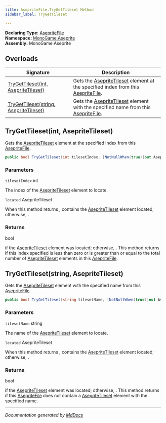 ```yaml
---
title: AsepriteFile.TryGetTileset Method
sidebar_label: TryGetTileset

---
```


**Declaring Type:** [AsepriteFile](../)  
**Namespace:** [MonoGame.Aseprite](../../)  
**Assembly:** MonoGame.Aseprite

## Overloads

| Signature                                                                      | Description                                                                                                                                      |
| ------------------------------------------------------------------------------ | ------------------------------------------------------------------------------------------------------------------------------------------------ |
| [TryGetTileset(int, AsepriteTileset)](#trygettilesetint-asepritetileset)       | Gets the [AsepriteTileset](../../AsepriteTypes/AsepriteTileset/) element at the specified index from this [AsepriteFile](../).   |
| [TryGetTileset(string, AsepriteTileset)](#trygettilesetstring-asepritetileset) | Gets the [AsepriteTileset](../../AsepriteTypes/AsepriteTileset/) element  with the specified name from this [AsepriteFile](../). |

## TryGetTileset(int, AsepriteTileset)

Gets the [AsepriteTileset](../../AsepriteTypes/AsepriteTileset/) element at the specified index from this [AsepriteFile](../).

```csharp
public bool TryGetTileset(int tilesetIndex, [NotNullWhen(true)]out AsepriteTileset located);
```

### Parameters

`tilesetIndex`  int

The index of the [AsepriteTileset](../../AsepriteTypes/AsepriteTileset/) element to locate.

`located`  AsepriteTileset

When this method returns , contains the [AsepriteTileset](../../AsepriteTypes/AsepriteTileset/) element located; otherwise, .

### Returns

bool

 if the [AsepriteTileset](../../AsepriteTypes/AsepriteTileset/) element was located; otherwise, .  This method returns  if this index specified is less than                  zero or is greater than or equal to the total number of [AsepriteTileset](../../AsepriteTypes/AsepriteTileset/) elements in this [AsepriteFile](../).

## TryGetTileset(string, AsepriteTileset)

Gets the [AsepriteTileset](../../AsepriteTypes/AsepriteTileset/) element  with the specified name from this [AsepriteFile](../).

```csharp
public bool TryGetTileset(string tilesetName, [NotNullWhen(true)]out AsepriteTileset located);
```

### Parameters

`tilesetName`  string

The name of the [AsepriteTileset](../../AsepriteTypes/AsepriteTileset/) element to locate.

`located`  AsepriteTileset

When this method returns , contains the [AsepriteTileset](../../AsepriteTypes/AsepriteTileset/) element located; otherwise, .

### Returns

bool

 if the [AsepriteTileset](../../AsepriteTypes/AsepriteTileset/) element was located; otherwise, .  This method returns  if this [AsepriteFile](../)                does not contain a [AsepriteTileset](../../AsepriteTypes/AsepriteTileset/) element with the specified name.

___

*Documentation generated by [MdDocs](https://github.com/ap0llo/mddocs)*
